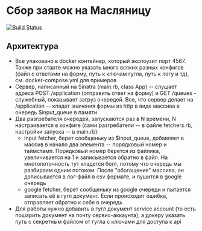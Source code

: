 # Сбор заявок на Масляницу

[![Build Status](https://travis-ci.org/sherpc/maslyanitsa.svg?branch=master)](https://travis-ci.org/sherpc/maslyanitsa)

## Архитектура

 - Все упаковано в docker контейнер, который экспоузит порт 4567. Также при старте можно указать много всяких разных конфигов (файл с ответами на форму, путь к ключам гугла, путь к логу и тд), см. docker-compose.yml для примеров
 - Сервер, написанный на Sinatra (main.rb, class App) -- слушает адреса POST /application (отправить ответ на форму) и GET /queues - служебный, показывает загруз очередей. Все, что сервер делает на /application -- кладет значения формы из http в виде массива в очередь $input_queue в памяти
 - Два разгребателя очередей, запускаются раз в N времени, N настраивается в конфиге (сами разгребатели -- в файле fetchers.rb, настройки запуска -- в main.rb):
   - input fetcher, берет сообщеньку из $input_queue, добавляет в массив в начало два элемента -- порядковый номер и таймстамп. Порядковый номер берется из файлика, увеличивается на 1 и записывается обратно в файл. На многопоточность тут кладется болт, потому что очередь мы разбираем одним потоком. После "обогащения" массива, он дописывается в лог-файл в csv формате, и пушится в google очередь
   - google fetcher, берет сообщеньку из google очереди и пытается записать её в гугл документ. Если происходит ошибка, отправляет обратно к себе в очередь
 - Для работы нужно добавить в гугл документ service account (то есть пошарить документ на почту сервис-аккаунта), а докеру указать путь с секретным файлом от гугла с ключами для доступа к api
   
 
